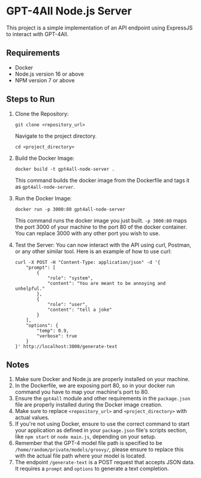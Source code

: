 # GPT-4All Node.js Server

This project is a simple implementation of an API endpoint using ExpressJS to interact with GPT-4All.

## Requirements

- Docker
- Node.js version 16 or above
- NPM version 7 or above

## Steps to Run

1. Clone the Repository:
   ```
   git clone <repository_url>
   ```
   Navigate to the project directory.
   ```
   cd <project_directory>
   ```
2. Build the Docker Image:

   ```
   docker build -t gpt4all-node-server .
   ```

   This command builds the docker image from the Dockerfile and tags it as `gpt4all-node-server`.

3. Run the Docker Image:

   ```
   docker run -p 3000:80 gpt4all-node-server
   ```

   This command runs the docker image you just built. `-p 3000:80` maps the port 3000 of your machine to the port 80 of the docker container. You can replace 3000 with any other port you wish to use.

4. Test the Server:
   You can now interact with the API using curl, Postman, or any other similar tool. Here is an example of how to use curl:
   ```
   curl -X POST -H "Content-Type: application/json" -d '{
       "prompt": [
           {
               "role": "system",
               "content": "You are meant to be annoying and unhelpful."
           },
           {
               "role": "user",
               "content": "tell a joke"
           }
       ],
       "options": {
           "temp": 0.9,
           "verbose": true
       }
   }' http://localhost:3000/generate-text
   ```

## Notes

1. Make sure Docker and Node.js are properly installed on your machine.
2. In the Dockerfile, we are exposing port 80, so in your docker run command you have to map your machine's port to 80.
3. Ensure the `gpt4all` module and other requirements in the `package.json` file are properly installed during the Docker image creation.
4. Make sure to replace `<repository_url>` and `<project_directory>` with actual values.
5. If you're not using Docker, ensure to use the correct command to start your application as defined in your `package.json` file's scripts section, like `npm start` or `node main.js`, depending on your setup.
6. Remember that the GPT-4 model file path is specified to be `/home/random/private/models/groovy/`, please ensure to replace this with the actual file path where your model is located.
7. The endpoint `/generate-text` is a POST request that accepts JSON data. It requires a `prompt` and `options` to generate a text completion.
